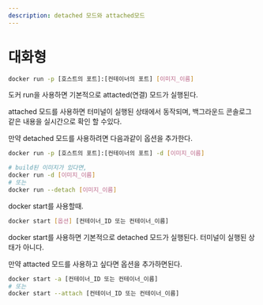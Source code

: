 ```yaml
---
description: detached 모드와 attached모드
---
```


# 대화형

```bash
docker run -p [호스트의 포트]:[컨테이너의 포트] [이미지_이름]
```

도커 run을 사용하면 기본적으로 attacted(연결) 모드가 실행된다.

attached 모드를 사용하면 터미널이 실행된 상태에서 동작되며, 백그라운드 콘솔로그 같은 내용을 실시간으로 확인 할 수있다.

만약 detached 모드를 사용하려면 다음과같이 옵션을 추가한다.

```bash
docker run -p [호스트의 포트]:[컨테이너의 포트] -d [이미지_이름]

# build된 이미지가 있다면,
docker run -d [이미지_이름]
# 또는
docker run --detach [이미지_이름]
```



docker start를 사용할때.

```bash
docker start [옵션] [컨테이너_ID 또는 컨테이너_이름]
```

docker start를 사용하면 기본적으로 detached 모드가 실행된다. 터미널이 실행된 상태가 아니다.

만약 attacted 모드를 사용하고 싶다면 옵션을 추가하면된다.

```bash
docker start -a [컨테이너_ID 또는 컨테이너_이름]
# 또는
docker start --attach [컨테이너_ID 또는 컨테이너_이름]
```

